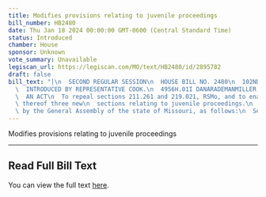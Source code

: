 ```yaml
---
title: Modifies provisions relating to juvenile proceedings
bill_number: HB2480
date: Thu Jan 18 2024 00:00:00 GMT-0600 (Central Standard Time)
status: Introduced
chamber: House
sponsor: Unknown
vote_summary: Unavailable
legiscan_url: https://legiscan.com/MO/text/HB2480/id/2895782
draft: false
bill_text: "|\n  SECOND REGULAR SESSION\n  HOUSE BILL NO. 2480\n  102ND GENERAL ASSEMBLY\n\
  \  INTRODUCED BY REPRESENTATIVE COOK.\n  4956H.01I DANARADEMANMILLER,ChiefClerk\n\
  \  AN ACT\n  To repeal sections 211.261 and 219.021, RSMo, and to enact in lieu\
  \ thereof three new\n  sections relating to juvenile proceedings.\n  Be it enacted\
  \ by the General Assembly of the state of Missouri, as follows:\n  SectionA. Sections211.261and219.021,RSMo,arerepealedandthreenewsections"
---
```

Modifies provisions relating to juvenile proceedings

---

## Read Full Bill Text

You can view the full text [here](https://legiscan.com/MO/text/HB2480/id/2895782).
